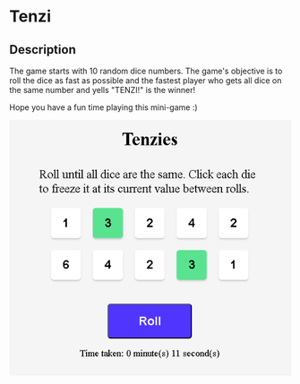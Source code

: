 # Tenzi

## Description
The game starts with 10 random dice numbers. The game's objective is to roll the dice as fast as possible and the fastest player who gets all dice on the same number and yells "TENZI!" is the winner!

Hope you have a fun time playing this mini-game :)

![image](images/Capture.PNG)
